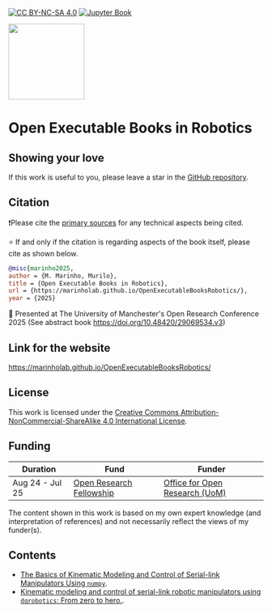 [![CC BY-NC-SA 4.0][cc-by-nc-sa-image]][cc-by-nc-sa] [![Jupyter Book](https://github.com/MarinhoLab/OpenExecutableBooksRobotics/actions/workflows/notebook_to_html.yml/badge.svg)](https://github.com/MarinhoLab/OpenExecutableBooksRobotics/actions/workflows/notebook_to_html.yml) 

<img src="https://github.com/user-attachments/assets/5442ab11-8a93-473d-a011-5aab2814562b" width="150"> 

# Open Executable Books in Robotics

## Showing your love

If this work is useful to you,
please leave a star in the [GitHub repository](https://github.com/MarinhoLab/OpenExecutableBooksRobotics).

## Citation

❗Please cite the [primary sources](https://en.wikipedia.org/wiki/Primary_source) for any technical aspects being cited.

⭐ If and only if the citation is regarding aspects of the book itself, please cite as shown below.

```bibtex
@misc{marinho2025,
author = {M. Marinho, Murilo},
title = {Open Executable Books in Robotics},
url = {https://marinholab.github.io/OpenExecutableBooksRobotics/},
year = {2025}
```

📓 Presented at The University of Manchester's Open Research Conference 2025 (See abstract book https://doi.org/10.48420/29069534.v3)


## Link for the website

https://marinholab.github.io/OpenExecutableBooksRobotics/

## License 

This work is licensed under the
[Creative Commons Attribution-NonCommercial-ShareAlike 4.0 International License][cc-by-nc-sa].

## Funding

| Duration        | Fund                                                                            | Funder                                                                      |
|-----------------|---------------------------------------------------------------------------------|-----------------------------------------------------------------------------|
| Aug 24 - Jul 25 | [Open Research Fellowship](https://manchester-uk.libanswers.com/OOR/faq/279379) | [Office for Open Research (UoM)](https://www.openresearch.manchester.ac.uk) |

The content shown in this work is based on my own expert knowledge (and interpretation of references) and not necessarily reflect the views of my funder(s). 

## Contents

- [The Basics of Kinematic Modeling and Control of Serial-link Manipulators Using `numpy`](basic_lessons/README.md).            
- [Kinematic modeling and control of serial-link robotic manipulators using `dqrobotics`: From zero to hero.](dqrobotics/README.md).



[cc-by-nc-sa]: http://creativecommons.org/licenses/by-nc-sa/4.0/
[cc-by-nc-sa-image]: https://licensebuttons.net/l/by-nc-sa/4.0/88x31.png
